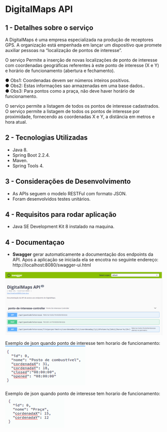 # DigitalMaps API

## 1 - Detalhes sobre o serviço

A DigitalMaps é uma empresa especializada na produção de receptores GPS. A
organização está empenhada em lançar um dispositivo que promete auxiliar pessoas
na “localização de pontos de interesse”.<br>

O serviço Permite a inserção de novas localizações de ponto de interesse com coordenadas geográficas referentes à este ponto de interesse (X e Y) e horário de funcionamento (abertura e
fechamento). <br>

● Obs1: Coordenadas devem ser números inteiros positivos. <br>
● Obs2: Estas informações sao armazenadas em uma base dados.. <br>
● Obs3: Para pontos como a praça, não deve haver horário de funcionamento. <br>

O serviço permite a listagem de todos os pontos de interesse cadastrados. <br>
O serviço permite a listagem de todos os pontos de interesse por proximidade,
 fornecendo as coordenadas X e Y, a distância em metros e hora atual. <br>


## 2 - Tecnologias Utilizadas 
  
- Java 8. <br>  
- Spring Boot 2.2.4. <br> 
- Maven. <br>
- Spring Tools 4. <br> 

## 3 - Considerações de Desenvolvimento

- As APIs seguem o modelo RESTFul com formato JSON. <br>
- Foram desenvolvidos testes unitários. <br>

## 4 - Requisitos para rodar aplicação

- Java SE Development Kit 8 instalado na maquina. <br>

## 4 - Documentaçao  
  
 - **Swagger** gerar automaticamente a documentação dos endpoints da API.
 Apos a aplicação se iniciada ela se encotra no seguinte endereço: 
 http://localhost:8080/swagger-ui.html 

  
 <img src="https://github.com/pauloricardodn/digitalmaps/blob/master/swagger.png"/>
 
 Exemplo de json quando ponto de interesse tem horario de funcionamento: <br> 
 <img src="https://github.com/pauloricardodn/digitalmaps/blob/master/jsonhorario.png"/>

 Exemplo de json quando ponto de interesse tem horario de funcionamento: <br> 
 <img src="https://github.com/pauloricardodn/digitalmaps/blob/master/jsonshorario.png"/>
  

  



  

